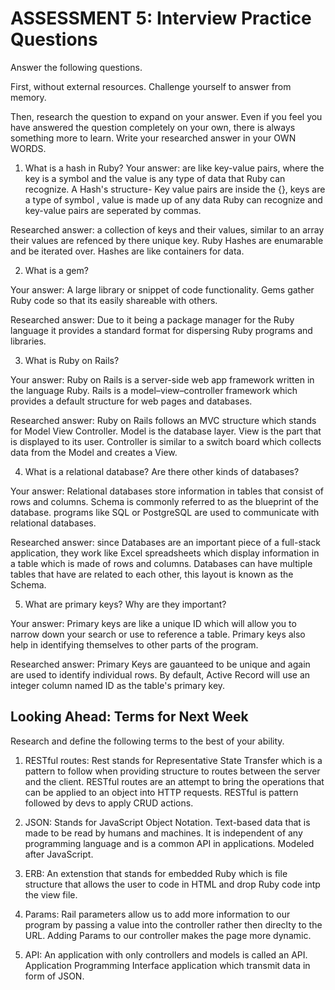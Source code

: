 # ASSESSMENT 5: Interview Practice Questions

Answer the following questions.

First, without external resources. Challenge yourself to answer from memory.

Then, research the question to expand on your answer. Even if you feel you have answered the question completely on your own, there is always something more to learn. Write your researched answer in your OWN WORDS.

1. What is a hash in Ruby? Your answer: are like key-value pairs, where the key is a symbol and the value is any type of data that Ruby can recognize. A Hash's structure- Key value pairs are inside the {}, keys are a type of symbol 
, value is made up of any data Ruby can recognize  and key-value pairs are seperated by commas.

Researched answer: a collection of keys and their values, similar to an array their values are refenced by there unique key. Ruby Hashes are enumarable and be iterated over. Hashes are like containers for data.

2. What is a gem? 

Your answer: A large library or snippet of code functionality. Gems gather Ruby code so that its easily shareable with others.

Researched answer: Due to it being a package manager for the Ruby language it provides a standard format for dispersing Ruby programs and libraries.

3. What is Ruby on Rails?

Your answer: Ruby on Rails is a server-side web app framework written in the language Ruby. Rails is a model–view–controller framework which provides a default structure for web pages and databases.

Researched answer: Ruby on Rails follows an MVC structure which stands for Model View Controller. Model is the database layer. View is the part that is displayed to its user. Controller is similar to a switch board which collects data from the Model and creates a View.

4. What is a relational database? Are there other kinds of databases?

Your answer: Relational databases store information in tables that consist of rows and columns. Schema is commonly referred to as the blueprint of the database. programs like SQL or PostgreSQL are used to communicate with relational databases.

Researched answer: since Databases are an important piece of a full-stack application, they work like Excel spreadsheets which display information in a table which is made of rows and columns. Databases can have multiple tables that have are related to each other, this layout is known as the Schema.


5. What are primary keys? Why are they important? 

Your answer: Primary keys are like a unique ID which will allow you to narrow down your search or use to reference a table. Primary keys also help in identifying themselves to other parts of the program.

Researched answer: Primary Keys are gauanteed to be unique and again are used to identify individual rows. By default, Active Record will use an integer column named ID as the table's primary key.

## Looking Ahead: Terms for Next Week

Research and define the following terms to the best of your ability.

1. RESTful routes: Rest stands for Representative State Transfer which is a pattern to follow when providing structure to routes between the server and the client. RESTful routes are an attempt to bring the operations that can be applied to an object into HTTP requests. RESTful is pattern followed by devs to apply CRUD actions.


2. JSON: Stands for JavaScript Object Notation. Text-based data that is made  to be read by humans and machines. It is independent of any programming language and is a common API in applications. Modeled after JavaScript.

3. ERB: An extenstion that stands for embedded Ruby which is file structure that allows the user to code in HTML and drop Ruby code intp the view file.

4. Params: Rail parameters allow us to add more information to our program by passing a value into the controller rather then direclty to the URL. Adding Params to our controller makes the page more dynamic.

5. API: An application with only controllers and models is called an API. Application Programming Interface application which transmit data in form of JSON.
